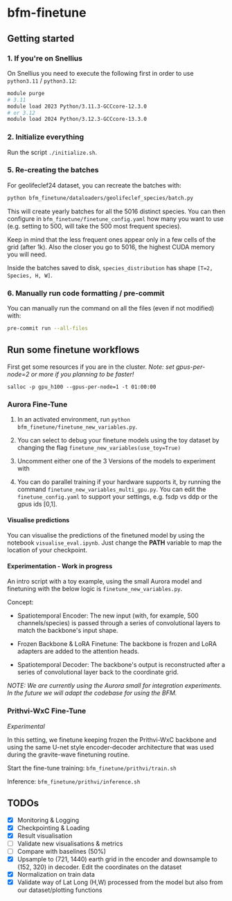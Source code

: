 # bfm-finetune

## Getting started

### 1. If you're on Snellius

On Snellius you need to execute the following first in order to use `python3.11` / `python3.12`:

```bash
module purge
# 3.11
module load 2023 Python/3.11.3-GCCcore-12.3.0
# or 3.12
module load 2024 Python/3.12.3-GCCcore-13.3.0
```

### 2. Initialize everything

Run the script `./initialize.sh`.

### 5. Re-creating the batches

For geolifeclef24 dataset, you can recreate the batches with:

```bash
python bfm_finetune/dataloaders/geolifeclef_species/batch.py
```

This will create yearly batches for all the 5016 distinct species. You can then configure in `bfm_finetune/finetune_config.yaml` how many you want to use (e.g. setting to 500, will take the 500 most frequent species).

Keep in mind that the less frequent ones appear only in a few cells of the grid (after 1k). Also the closer you go to 5016, the highest CUDA memory you will need.

Inside the batches saved to disk, `species_distribution` has shape `[T=2, Species, H, W]`.

### 6. Manually run code formatting / pre-commit

You can manually run the command on all the files (even if not modified) with:

```bash
pre-commit run --all-files
```

## Run some finetune workflows

First get some resources if you are in the cluster.
*Note: set gpus-per-node=2 or more if you planning to be faster!*
```
salloc -p gpu_h100 --gpus-per-node=1 -t 01:00:00
```

### Aurora Fine-Tune

1) In an activated environment, run `python bfm_finetune/finetune_new_variables.py`.

2) You can select to debug your finetune models using the toy dataset by changing the flag `finetune_new_variables(use_toy=True)`

3) Uncomment either one of the 3 Versions of the models to experiment with

4) You can do parallel training if your hardware supports it, by running the command `finetune_new_variables_multi_gpu.py`. You can edit the `finetune_config.yaml` to support your settings, e.g. fsdp vs ddp or the gpus ids [0,1].

#### Visualise predictions

You can visualise the predictions of the finetuned model by using the notebook `visualise_eval.ipynb`. Just change the **PATH** variable to map the location of your checkpoint.

#### Experimentation - Work in progress

An intro script with a toy example, using the small Aurora model and finetuning with the below logic is `finetune_new_variables.py`.

Concept:
- Spatiotemporal Encoder:
The new input (with, for example, 500 channels/species) is passed through a series of convolutional layers to match the backbone's input shape.

- Frozen Backbone & LoRA Finetune:
The backbone is frozen and LoRA adapters are added to the attention heads.

- Spatiotemporal Decoder:
The backbone's output is reconstructed after a series of convolutional layer back to the coordinate grid.

*NOTE: We are currently using the Aurora small for integration experiments. In the future we will adapt the codebase for using the BFM.*

### Prithvi-WxC Fine-Tune
*Experimental*

In this setting, we finetune keeping frozen the Prithvi-WxC backbone and using the same U-net style encoder-decoder architecture that was used during the gravite-wave finetuning routine.

Start the fine-tune training: `bfm_finetune/prithvi/train.sh`

Inference: `bfm_finetune/prithvi/inference.sh`

## TODOs

* [x] Monitoring & Logging
* [x] Checkpointing & Loading
* [x] Result visualisation
* [ ] Validate new visualisations & metrics
* [ ] Compare with baselines (50%)
* [x] Upsample to (721, 1440) earth grid in the encoder and downsample to (152, 320) in decoder. Edit the coordinates on the dataset
* [x] Normalization on train data
* [x] Validate way of Lat Long (H,W) processed from the model but also from our dataset/plotting functions

